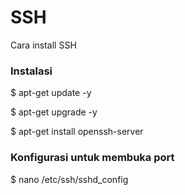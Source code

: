 # SSH
Cara install SSH

<h3>Instalasi</h3>
<p>$ apt-get update -y</p>
<p>$ apt-get upgrade -y</p>
<p>$ apt-get install openssh-server</p>
<h3>Konfigurasi untuk membuka port</h3>
<p>$ nano /etc/ssh/sshd_config</p>
